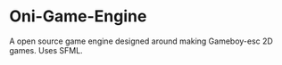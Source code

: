 # Oni-Game-Engine
A open source game engine designed around making Gameboy-esc 2D games. Uses SFML.
